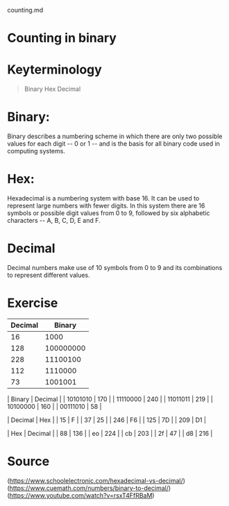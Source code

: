 counting.md
# Counting in binary
# Keyterminology
> Binary
> Hex
> Decimal
# Binary:
Binary describes a numbering scheme in which there are only two possible values for each digit -- 0 or 1 -- and is the basis for all binary code used in computing systems.
# Hex:
Hexadecimal is a numbering system with base 16. It can be used to represent large numbers with fewer digits. In this system there are 16 symbols or possible digit values from 0 to 9, followed by six alphabetic characters -- A, B, C, D, E and F.
# Decimal
Decimal numbers make use of 10 symbols from 0 to 9 and its combinations to represent different values.

# Exercise

| Decimal  | Binary    |
| ----     | -----     |
| 16       | 1000      |
| 128      | 100000000 |
| 228      | 11100100  |
| 112      | 1110000   |
| 73       | 1001001   |

| Binary   | Decimal   |
| 10101010 | 170       |
| 11110000 | 240       |
| 11011011 | 219       |
| 10100000 | 160       |
| 00111010 | 58        |

| Decimal  | Hex       |
| 15       | F         |
| 37       | 25        |
| 246      | F6        |
| 125      | 7D        |
| 209      | D1        |

| Hex      | Decimal   |
| 88       | 136       |
| eo       | 224       |
| cb       | 203       |
| 2f       | 47        |
| d8       | 216       |

# Source
(https://www.schoolelectronic.com/hexadecimal-vs-decimal/)
(https://www.cuemath.com/numbers/binary-to-decimal/)
(https://www.youtube.com/watch?v=rsxT4FfRBaM)
